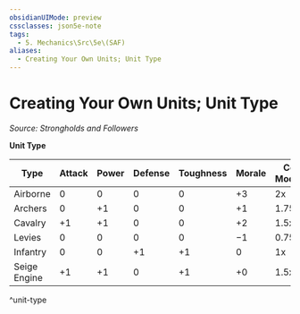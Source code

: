 ```yaml
---
obsidianUIMode: preview
cssclasses: json5e-note
tags:
  - 5. Mechanics\Src\5e\(SAF)
aliases:
  - Creating Your Own Units; Unit Type
---
```

# Creating Your Own Units; Unit Type
*Source: Strongholds and Followers* 

**Unit Type**

| Type | Attack | Power | Defense | Toughness | Morale | Cost Modifier |
|------|--------|-------|---------|-----------|--------|---------------|
| Airborne | 0 | 0 | 0 | 0 | +3 | 2x |
| Archers | 0 | +1 | 0 | 0 | +1 | 1.75x |
| Cavalry | +1 | +1 | 0 | 0 | +2 | 1.5x |
| Levies | 0 | 0 | 0 | 0 | −1 | 0.75 |
| Infantry | 0 | 0 | +1 | +1 | 0 | 1x |
| Seige Engine | +1 | +1 | 0 | +1 | +0 | 1.5x |
^unit-type
